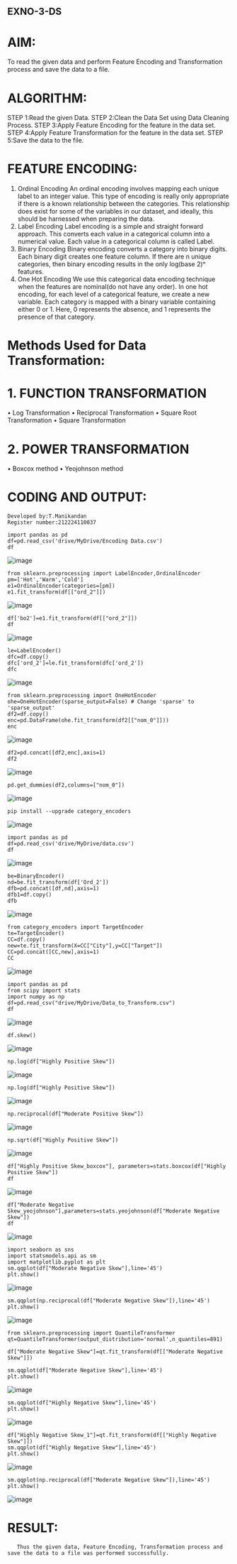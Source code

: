## EXNO-3-DS

# AIM:
To read the given data and perform Feature Encoding and Transformation process and save the data to a file.

# ALGORITHM:
STEP 1:Read the given Data.
STEP 2:Clean the Data Set using Data Cleaning Process.
STEP 3:Apply Feature Encoding for the feature in the data set.
STEP 4:Apply Feature Transformation for the feature in the data set.
STEP 5:Save the data to the file.

# FEATURE ENCODING:
1. Ordinal Encoding
An ordinal encoding involves mapping each unique label to an integer value. This type of encoding is really only appropriate if there is a known relationship between the categories. This relationship does exist for some of the variables in our dataset, and ideally, this should be harnessed when preparing the data.
2. Label Encoding
Label encoding is a simple and straight forward approach. This converts each value in a categorical column into a numerical value. Each value in a categorical column is called Label.
3. Binary Encoding
Binary encoding converts a category into binary digits. Each binary digit creates one feature column. If there are n unique categories, then binary encoding results in the only log(base 2)ⁿ features.
4. One Hot Encoding
We use this categorical data encoding technique when the features are nominal(do not have any order). In one hot encoding, for each level of a categorical feature, we create a new variable. Each category is mapped with a binary variable containing either 0 or 1. Here, 0 represents the absence, and 1 represents the presence of that category.

# Methods Used for Data Transformation:
  # 1. FUNCTION TRANSFORMATION
• Log Transformation
• Reciprocal Transformation
• Square Root Transformation
• Square Transformation
  # 2. POWER TRANSFORMATION
• Boxcox method
• Yeojohnson method

# CODING AND OUTPUT:
```
Developed by:T.Manikandan
Register number:212224110037
```
```
import pandas as pd
df=pd.read_csv('drive/MyDrive/Encoding Data.csv')
df
```
![image](https://github.com/user-attachments/assets/50d9bd59-37fa-48ec-a528-2e41a216e1a2)
```
from sklearn.preprocessing import LabelEncoder,OrdinalEncoder
pm=['Hot','Warm','Cold']
e1=OrdinalEncoder(categories=[pm])
e1.fit_transform(df[["ord_2"]])
```
![image](https://github.com/user-attachments/assets/2a94df8d-ff1f-4144-afb1-815d687ae873)
```
df['bo2']=e1.fit_transform(df[["ord_2"]])
df
```
![image](https://github.com/user-attachments/assets/c61c09d5-bcac-489b-a13d-78e96a5e7a46)
```
le=LabelEncoder()
dfc=df.copy()
dfc['ord_2']=le.fit_transform(dfc['ord_2'])
dfc
```
![image](https://github.com/user-attachments/assets/c23d5b83-2a82-4b88-bc17-444495db882a)
```
from sklearn.preprocessing import OneHotEncoder
ohe=OneHotEncoder(sparse_output=False) # Change 'sparse' to 'sparse_output'
df2=df.copy()
enc=pd.DataFrame(ohe.fit_transform(df2[["nom_0"]]))
enc
```
![image](https://github.com/user-attachments/assets/92220f77-ae30-4cf4-ba77-f453b3d789eb)
```
df2=pd.concat([df2,enc],axis=1)
df2
```
![image](https://github.com/user-attachments/assets/4176faf1-8fe0-4d08-9d3c-ba9061913fa9)
```
pd.get_dummies(df2,columns=["nom_0"])
```
![image](https://github.com/user-attachments/assets/b53786a0-4ed3-4ef6-a6db-d290e141ad97)
```
pip install --upgrade category_encoders
```
![image](https://github.com/user-attachments/assets/a82e05b3-ad40-4145-bb2a-0d86e82e4eb9)
```
import pandas as pd
df=pd.read_csv('drive/MyDrive/data.csv')
df
```
![image](https://github.com/user-attachments/assets/b6f28783-ff6e-40b2-ae41-920bdd71499c)
```
be=BinaryEncoder()
nd=be.fit_transform(df['Ord_2'])
dfb=pd.concat([df,nd],axis=1)
dfb1=df.copy()
dfb
```
![image](https://github.com/user-attachments/assets/88734f9e-0035-490d-88ec-df7f289671a7)
```
from category_encoders import TargetEncoder
te=TargetEncoder()
CC=df.copy()
new=te.fit_transform(X=CC["City"],y=CC["Target"])
CC=pd.concat([CC,new],axis=1)
CC
```
![image](https://github.com/user-attachments/assets/cd2d2387-4cb6-44de-bd13-a6a2d15b1ca7)
```
import pandas as pd
from scipy import stats
import numpy as np
df=pd.read_csv("drive/MyDrive/Data_to_Transform.csv")
df
```
![image](https://github.com/user-attachments/assets/231112ae-0dc4-4e1d-81ed-8781776eccca)
```
df.skew()
```
![image](https://github.com/user-attachments/assets/27e98ee0-e654-4333-925b-92e7bef675f6)
```
np.log(df["Highly Positive Skew"])
```
![image](https://github.com/user-attachments/assets/91049c9a-3806-4634-93a7-11daef621c37)
```
np.log(df["Highly Positive Skew"])
```
![image](https://github.com/user-attachments/assets/1cf75d4c-2461-4eef-8f9e-0089da2eb896)
```
np.reciprocal(df["Moderate Positive Skew"])
```
![image](https://github.com/user-attachments/assets/2b32d25f-a00e-4df7-944c-1af30f68d975)
```
np.sqrt(df["Highly Positive Skew"])
```
![image](https://github.com/user-attachments/assets/f4ad1eee-b9cf-4f23-9527-c9da68485df1)
```
df["Highly Positive Skew_boxcox"], parameters=stats.boxcox(df["Highly Positive Skew"])
df
```
![image](https://github.com/user-attachments/assets/dabd53b3-4636-4340-ab58-303442f98842)
```
df["Moderate Negative Skew_yeojohnson"],parameters=stats.yeojohnson(df["Moderate Negative Skew"])
df
```
![image](https://github.com/user-attachments/assets/fab1f7e9-c5bb-48be-9bcd-92929f207d7a)
```
import seaborn as sns
import statsmodels.api as sm
import matplotlib.pyplot as plt
sm.qqplot(df["Moderate Negative Skew"],line='45')
plt.show()
```
![image](https://github.com/user-attachments/assets/1ff7c957-2a07-46e4-8972-5ff3f489801e)
```
sm.qqplot(np.reciprocal(df["Moderate Negative Skew"]),line='45')
plt.show()
```
![image](https://github.com/user-attachments/assets/11c81338-b956-4710-af79-55a16d2e6be9)
```
from sklearn.preprocessing import QuantileTransformer
qt=QuantileTransformer(output_distribution='normal',n_quantiles=891)

df["Moderate Negative Skew"]=qt.fit_transform(df[["Moderate Negative Skew"]])

sm.qqplot(df["Moderate Negative Skew"],line='45')
plt.show()
```
![image](https://github.com/user-attachments/assets/67ec1de6-4f3a-4e37-9284-4254123711c8)
```
sm.qqplot(df["Highly Negative Skew"],line='45')
plt.show()
```
![image](https://github.com/user-attachments/assets/22951437-b056-46e4-9f0d-c68e441fd156)
```
df["Highly Negative Skew_1"]=qt.fit_transform(df[["Highly Negative Skew"]])
sm.qqplot(df["Highly Negative Skew"],line='45')
plt.show()
```
![image](https://github.com/user-attachments/assets/e1d8569f-39c4-44c2-ac6a-7c4047761d2f)
```
sm.qqplot(np.reciprocal(df["Moderate Negative Skew"]),line='45')
plt.show()
```
![image](https://github.com/user-attachments/assets/b5951269-d9b1-4d16-bfbc-87c7a46acce1)




# RESULT:
       Thus the given data, Feature Encoding, Transformation process and save the data to a file was performed successfully.

       
